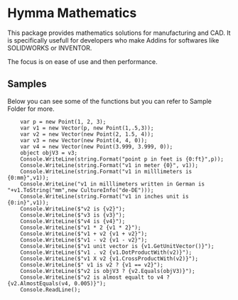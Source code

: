 ﻿# Hymma Mathematics
This package provides mathematics solutions for manufacturing and CAD. It is specifically usefull for developers 
who make Addins for softwares like SOLIDWORKS or INVENTOR.

The focus is on ease of use and then performance.
## Samples
Below you can see some of the functions but you can refer to Sample Folder for more.
```Csharp
    var p = new Point(1, 2, 3);
    var v1 = new Vector(p, new Point(1,.5,3));
    var v2 = new Vector(new Point(2, 1.5, 4));
    var v3 = new Vector(new Point(4, 4, 0));
    var v4 = new Vector(new Point(3.999, 3.999, 0));
    object objV3 = v3;
    Console.WriteLine(string.Format("point p in feet is {0:ft}",p));
    Console.WriteLine(string.Format("v1 in meter {0}", v1));
    Console.WriteLine(string.Format("v1 in milllimeters is {0:mm}",v1));
    Console.WriteLine("v1 in milllimeters written in German is "+v1.ToString("mm",new CultureInfo("de-DE")));
    Console.WriteLine(string.Format("v1 in inches unit is {0:in}",v1));
    Console.WriteLine($"v2 is {v2}");
    Console.WriteLine($"v3 is {v3}");
    Console.WriteLine($"v4 is {v4}");
    Console.WriteLine($"v1 * 2 {v1 * 2}");
    Console.WriteLine($"v1 + v2 {v1 + v2}");
    Console.WriteLine($"v1 - v2 {v1 - v2}");
    Console.WriteLine($"v1 unit vector is {v1.GetUnitVector()}");
    Console.WriteLine($"v1 . v2 {v1.DotProductWith(v2)}");
    Console.WriteLine($"v1 X v2 {v1.CrossProductWith(v2)}");
    Console.WriteLine($" v1 is v2 ? {v1 == v2}");
    Console.WriteLine($"v2 is objV3 ? {v2.Equals(objV3)}");
    Console.WriteLine($"v2 is almost equalt to v4 ? {v2.AlmostEquals(v4, 0.005)}");
    Console.ReadLine();
```

